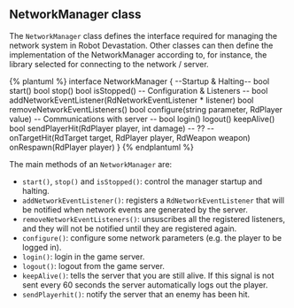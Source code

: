 ## NetworkManager class
The `NetworkManager` class defines the interface required for managing the network system in Robot Devastation. Other classes can then define the implementation of the NetworkManager according to, for instance, the library selected for connecting to the network / server.

{% plantuml %}
interface NetworkManager {
--Startup & Halting--
bool start()
bool stop()
bool isStopped()
-- Configuration & Listeners --
bool addNetworkEventListener(RdNetworkEventListener * listener)
bool removeNetworkEventListeners()
bool configure(string parameter, RdPlayer value)
-- Communications with server --
bool login()
logout()
keepAlive()
bool sendPlayerHit(RdPlayer player, int damage)
-- ?? --
onTargetHit(RdTarget target, RdPlayer player, RdWeapon weapon)
onRespawn(RdPlayer player)
}
{% endplantuml %}

The main methods of an `NetworkManager` are: 
* `start()`, `stop()` and `isStopped()`: control the manager startup and halting.
* `addNetworkEventListener()`: registers a `RdNetworkEventListener` that will be notified when network events are generated by the server.
* `removeNetworkEventListeners()`: unsuscribes all the registered listeners, and they will not be notified until they are registered again.
* `configure()`: configure some network parameters (e.g. the player to be logged in).
* `login()`: login in the game server.
* `logout()`: logout from the game server.
* `keepAlive()`: tells the server that you are still alive. If this signal is not sent every 60 seconds the server automatically logs out the player.
* `sendPlayerhit()`: notify the server that an enemy has been hit.



